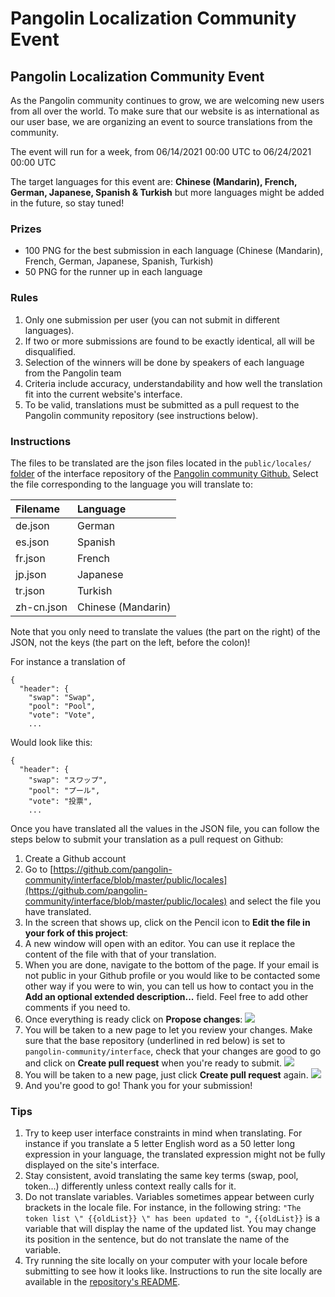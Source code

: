 # Pangolin Localization Community Event

## Pangolin Localization Community Event

As the Pangolin community continues to grow, we are welcoming new users from all over the world. To make sure that our website is as international as our user base, we are organizing an event to source translations from the community.

The event will run for a week, from 06/14/2021 00:00 UTC to 06/24/2021 00:00 UTC

The target languages for this event are: **Chinese \(Mandarin\), French, German, Japanese, Spanish & Turkish** but more languages might be added in the future, so stay tuned!

### Prizes

* 100 PNG for the best submission in each language \(Chinese \(Mandarin\), French, German, Japanese, Spanish, Turkish\)
* 50 PNG for the runner up in each language

### Rules

1. Only one submission per user \(you can not submit in different languages\).
2. If two or more submissions are found to be exactly identical, all will be disqualified.
3. Selection of the winners will be done by speakers of each language from the Pangolin team
4. Criteria include accuracy, understandability and how well the translation fit into the current website's interface. 
5. To be valid, translations must be submitted as a pull request to the Pangolin community repository \(see instructions below\).

### Instructions

The files to be translated are the json files located in the `public/locales/` [folder](https://github.com/pangolin-community/interface/blob/localization/public/locales) of the interface repository of the [Pangolin community Github.](https://github.com/pangolin-community) Select the file corresponding to the language you will translate to:

| Filename | Language |
| :--- | :--- |
| de.json | German |
| es.json | Spanish |
| fr.json | French |
| jp.json | Japanese |
| tr.json | Turkish |
| zh-cn.json | Chinese \(Mandarin\) |

Note that you only need to translate the values \(the part on the right\) of the JSON, not the keys \(the part on the left, before the colon\)!

For instance a translation of

```text
{
  "header": {
    "swap": "Swap",
    "pool": "Pool",
    "vote": "Vote",
    ...
```

Would look like this:

```text
{
  "header": {
    "swap": "スワップ",
    "pool": "プール",
    "vote": "投票",
    ...
```

Once you have translated all the values in the JSON file, you can follow the steps below to submit your translation as a pull request on Github:

1. Create a Github account
2. Go to [https://github.com/pangolin-community/interface/blob/master/public/locales](https://github.com/pangolin-community/interface/blob/master/public/locales) and select the file you have translated.
3. In the screen that shows up, click on the Pencil icon to **Edit the file in your fork of this project**: 
4. A new window will open with an editor. You can use it replace the content of the file with that of your translation.
5. When you are done, navigate to the bottom of the page. If your email is not public in your Github profile or you would like to be contacted some other way if you were to win, you can tell us how to contact you in the **Add an optional extended description...** field. Feel free to add other comments if you need to.
6. Once everything is ready click on **Propose changes**: ![](proposechanges.jpg)
7. You will be taken to a new page to let you review your changes. Make sure that the base repository \(underlined in red below\) is set to `pangolin-community/interface`, check that your changes are good to go and click on **Create pull request** when you're ready to submit. ![](pullrequest.jpg)
8. You will be taken to a new page, just click **Create pull request** again. ![](pullrequest2.jpg)
9. And you're good to go! Thank you for your submission!

### Tips

1. Try to keep user interface constraints in mind when translating. For instance if you translate a 5 letter English word as a 50 letter long expression in your language, the translated expression might not be fully displayed on the site's interface.
2. Stay consistent, avoid translating the same key terms \(swap, pool, token...\) differently unless context really calls for it.
3. Do not translate variables. Variables sometimes appear between curly brackets in the locale file. For instance, in the following string: `"The token list \" {{oldList}} \" has been updated to "`, `{{oldList}}` is a variable that will display the name of the updated list. You may change its position in the sentence, but do not translate the name of the variable.
4. Try running the site locally on your computer with your locale before submitting to see how it looks like. Instructions to run the site locally are available in the [repository's README](https://github.com/pangolin-community/interface/).

